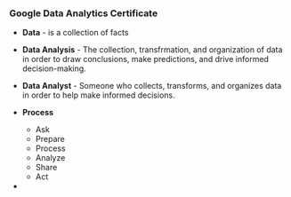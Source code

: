 ### Google Data Analytics Certificate

- **Data** - is a collection of facts
- **Data Analysis** - The collection, transfrmation, and organization of data in order to draw conclusions, make predictions, and drive informed decision-making.

- **Data Analyst** - Someone who collects, transforms, and organizes data in order to help make informed decisions.

- **Process** 
	- Ask
	- Prepare
	- Process
	- Analyze
	- Share
	- Act

- 
